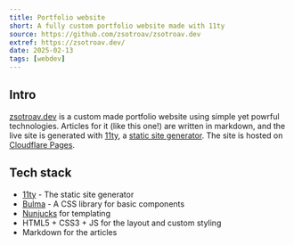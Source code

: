 ```yaml
---
title: Portfolio website
short: A fully custom portfolio website made with 11ty
source: https://github.com/zsotroav/zsotroav.dev
extref: https://zsotroav.dev/
date: 2025-02-13
tags: [webdev]
---
```

## Intro

[zsotroav.dev](https://zsotroav.dev) is a custom made portfolio website using
simple yet powrful technologies. Articles for it (like this one!) are written in
markdown, and the live site is generated with [11ty](https://11ty.dev), a
[static site
generator](https://www.cloudflare.com/learning/performance/static-site-generator/).
The site is hosted on [Cloudflare Pages](https://pages.cloudflare.com/).

## Tech stack
* [11ty](https://11ty.dev) - The static site generator
* [Bulma](https://bulma.io) - A CSS library for basic components
* [Nunjucks](https://mozilla.github.io/nunjucks/) for templating
* HTML5 + CSS3 + JS for the layout and custom styling
* Markdown for the articles 